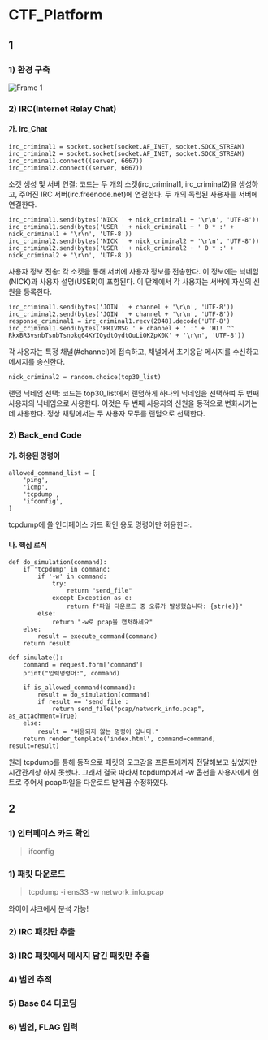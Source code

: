 # CTF_Platform

## 1 <Development>

### 1) 환경 구축
![Frame 1](https://github.com/S-SIRIUS/CTF_Platform/assets/109223193/c37a9e4d-9de5-4aa9-beb9-dd6ea75958aa)


### 2) IRC(Internet Relay Chat)
#### 가. Irc_Chat
```
irc_criminal1 = socket.socket(socket.AF_INET, socket.SOCK_STREAM)
irc_criminal2 = socket.socket(socket.AF_INET, socket.SOCK_STREAM)
irc_criminal1.connect((server, 6667))
irc_criminal2.connect((server, 6667))
```
소켓 생성 및 서버 연결: 코드는 두 개의 소켓(irc_criminal1, irc_criminal2)을 생성하고, 주어진 IRC 서버(irc.freenode.net)에 연결한다. 두 개의 독립된 사용자를 서버에 연결한다.

```
irc_criminal1.send(bytes('NICK ' + nick_criminal1 + '\r\n', 'UTF-8'))
irc_criminal1.send(bytes('USER ' + nick_criminal1 + ' 0 * :' + nick_criminal1 + '\r\n', 'UTF-8'))
irc_criminal2.send(bytes('NICK ' + nick_criminal2 + '\r\n', 'UTF-8'))
irc_criminal2.send(bytes('USER ' + nick_criminal2 + ' 0 * :' + nick_criminal2 + '\r\n', 'UTF-8'))
```
사용자 정보 전송: 각 소켓을 통해 서버에 사용자 정보를 전송한다. 이 정보에는 닉네임(NICK)과 사용자 설명(USER)이 포함된다. 이 단계에서 각 사용자는 서버에 자신의 신원을 등록한다.

```
irc_criminal1.send(bytes('JOIN ' + channel + '\r\n', 'UTF-8'))
irc_criminal2.send(bytes('JOIN ' + channel + '\r\n', 'UTF-8'))
response_criminal1 = irc_criminal1.recv(2048).decode('UTF-8')
irc_criminal1.send(bytes('PRIVMSG ' + channel + ' :' + 'HI! ^^  RkxBR3vsnbTsnbTsnokg64KYIOydtOydtOuLiOKZpX0K' + '\r\n', 'UTF-8'))
```
각 사용자는 특정 채널(#channel)에 접속하고, 채널에서 초기응답 메시지를 수신하고 메시지를 송신한다.

```
nick_criminal2 = random.choice(top30_list)
```
랜덤 닉네임 선택: 코드는 top30_list에서 랜덤하게 하나의 닉네임을 선택하여 두 번째 사용자의 닉네임으로 사용한다. 이것은 두 번째 사용자의 신원을 동적으로 변화시키는 데 사용한다.
정상 채팅에서는 두 사용자 모두를 랜덤으로 선택한다.

### 2) Back_end Code
#### 가. 허용된 명령어
```
allowed_command_list = [
    'ping',
    'icmp',
    'tcpdump',
    'ifconfig',
]
```
tcpdump에 쓸 인터페이스 카드 확인 용도 명령어만 허용한다.

#### 나. 핵심 로직
```
def do_simulation(command):
    if 'tcpdump' in command:
        if '-w' in command:
            try:
                return "send_file"
            except Exception as e:
                return f"파일 다운로드 중 오류가 발생했습니다: {str(e)}"
        else:
            return "-w로 pcap을 캡처하세요"
    else:
        result = execute_command(command)
    return result

def simulate():
    command = request.form['command']
    print("입력명령어:", command)

    if is_allowed_command(command):
        result = do_simulation(command)
        if result == 'send_file':
            return send_file("pcap/network_info.pcap", as_attachment=True)
    else:
        result = "허용되지 않는 명령어 입니다."
    return render_template('index.html', command=command, result=result)

```
원래 tcpdump를 통해 동적으로 패킷의 오고감을 프론트에까지 전달해보고 싶었지만 시간관계상 하지 못했다. 
그래서 결국 따라서 tcpdump에서 -w 옵션을 사용자에게 힌트로 주어서 pcap파일을 다운로드 받게끔 수정하였다.

## 2 <Simple Write Up>
### 1) 인터페이스 카드 확인
> ifconfig

### 1) 패킷 다운로드

> tcpdump -i ens33 -w network_info.pcap

와이어 샤크에서 분석 가능!

### 2) IRC 패킷만 추출


### 3) IRC 패킷에서 메시지 담긴 패킷만 추출

### 4) 범인 추적

### 5) Base 64 디코딩

### 6) 범인, FLAG 입력

